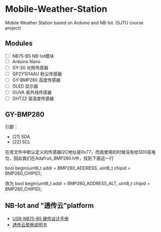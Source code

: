 # Mobile-Weather-Station
Mobile Weather Station based on Arduino and NB-Iot.  (SJTU course project)

## Modules
- [ ]  NB75-B5 NB-Iot模块
- [ ]  Arduino Nano
- [ ]  GY-30 光照传感器
- [ ]  GP2Y1014AU 粉尘传感器
- [ ]  GY-BMP280 高度传感器
- [ ]  OLED 显示器
- [ ]  GUVA 紫外线传感器
- [ ]  DHT22 温湿度传感器

## GY-BMP280
引脚：
- [21]  SDA
- [22]  SCL

在库文件中默认定义的传感器I2C地址是0x77，而我使用的时候没有给SD0高电位，因此我们在Adafruit_BMP280.h中，找到下面这一行

bool  begin(uint8_t addr = BMP280_ADDRESS, uint8_t chipid = BMP280_CHIPID);

改为
bool  begin(uint8_t addr = BMP280_ADDRESS_ALT, uint8_t chipid = BMP280_CHIPID);

## NB-Iot and "透传云"platform
* [USR-NB75-B5 硬件设计手册](http://www.usr.cn/Down/WH-NB75_hardware_V2.0.1.pdf)
* [透传云使用说明书](http://console.usr.cn/uploads/pdf/%E9%80%8F%E4%BC%A0%E4%BA%91%E4%BD%BF%E7%94%A8%E8%AF%B4%E6%98%8E%E4%B9%A6.pdf)
